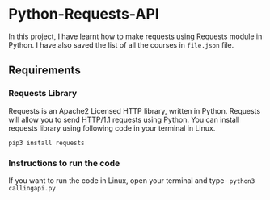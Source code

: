 # Python-Requests-API

In this project, I have learnt how to make requests using Requests module in Python. I have also saved the list of all the courses in `file.json` file.

## Requirements

### Requests Library

Requests is an Apache2 Licensed HTTP library, written in Python. Requests will allow you to send HTTP/1.1 requests using Python. You can install requests library using following code in your terminal in Linux.

`pip3 install requests`

### Instructions to run the code

If you want to run the code in Linux, open your terminal and type-
`python3 callingapi.py`